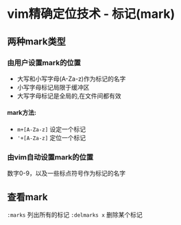 # vim精确定位技术 - 标记(mark)

## 两种mark类型

### 由用户设置mark的位置
* 大写和小写字母(A-Za-z)作为标记的名字
* 小写字母标记局限于缓冲区
* 大写字母标记是全局的,在文件间都有效

#### mark方法:
* `m+[A-Za-z]`  设定一个标记
* `'+[A-Za-z]`  定位一个标记


### 由vim自动设置mark的位置

数字0-9，以及一些标点符号作为标记的名字

## 查看mark
`:marks`  列出所有的标记
`:delmarks x`  删除某个标记

